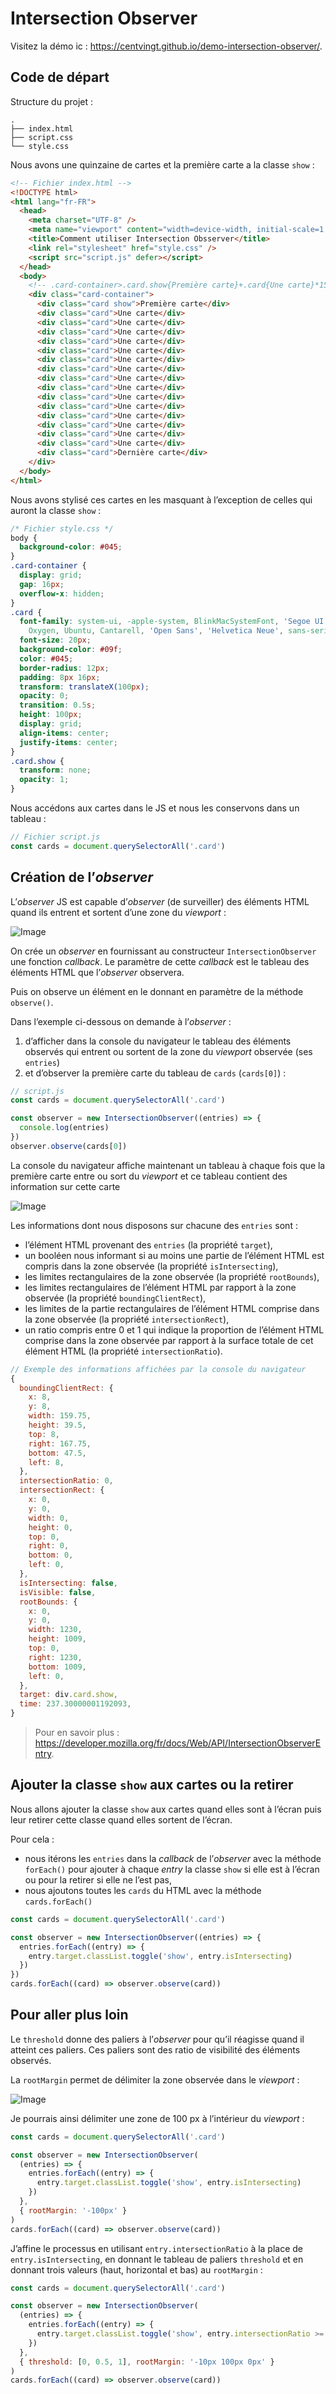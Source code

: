 # Intersection Observer

Visitez la démo ic : <https://centvingt.github.io/demo-intersection-observer/>.

## Code de départ

Structure du projet :

```
.
├── index.html
├── script.css
└── style.css
```

Nous avons une quinzaine de cartes et la première carte a la classe `show` :

```html
<!-- Fichier index.html -->
<!DOCTYPE html>
<html lang="fr-FR">
  <head>
    <meta charset="UTF-8" />
    <meta name="viewport" content="width=device-width, initial-scale=1.0" />
    <title>Comment utiliser Intersection Obsserver</title>
    <link rel="stylesheet" href="style.css" />
    <script src="script.js" defer></script>
  </head>
  <body>
    <!-- .card-container>.card.show{Première carte}+.card{Une carte}*15+.card{Dernière carte} -->
    <div class="card-container">
      <div class="card show">Première carte</div>
      <div class="card">Une carte</div>
      <div class="card">Une carte</div>
      <div class="card">Une carte</div>
      <div class="card">Une carte</div>
      <div class="card">Une carte</div>
      <div class="card">Une carte</div>
      <div class="card">Une carte</div>
      <div class="card">Une carte</div>
      <div class="card">Une carte</div>
      <div class="card">Une carte</div>
      <div class="card">Une carte</div>
      <div class="card">Une carte</div>
      <div class="card">Une carte</div>
      <div class="card">Une carte</div>
      <div class="card">Une carte</div>
      <div class="card">Dernière carte</div>
    </div>
  </body>
</html>
```

Nous avons stylisé ces cartes en les masquant à l’exception de celles qui auront la classe `show` :

```css
/* Fichier style.css */
body {
  background-color: #045;
}
.card-container {
  display: grid;
  gap: 16px;
  overflow-x: hidden;
}
.card {
  font-family: system-ui, -apple-system, BlinkMacSystemFont, 'Segoe UI', Roboto,
    Oxygen, Ubuntu, Cantarell, 'Open Sans', 'Helvetica Neue', sans-serif;
  font-size: 20px;
  background-color: #09f;
  color: #045;
  border-radius: 12px;
  padding: 8px 16px;
  transform: translateX(100px);
  opacity: 0;
  transition: 0.5s;
  height: 100px;
  display: grid;
  align-items: center;
  justify-items: center;
}
.card.show {
  transform: none;
  opacity: 1;
}
```

Nous accédons aux cartes dans le JS et nous les conservons dans un tableau :

```js
// Fichier script.js
const cards = document.querySelectorAll('.card')
```

## Création de l’_observer_

L’_observer_ JS est capable d’_observer_ (de surveiller) des éléments HTML quand ils entrent et sortent d’une zone du _viewport_ :

![Image](231119_demo-intersection-observer_001.png)

On crée un _observer_ en fournissant au constructeur `IntersectionObserver` une fonction _callback_. Le paramètre de cette _callback_ est le tableau des éléments HTML que l’_observer_ observera.

Puis on observe un élément en le donnant en paramètre de la méthode `observe()`.

Dans l’exemple ci-dessous on demande à l’_observer_ :

1. d’afficher dans la console du navigateur le tableau des éléments observés qui entrent ou sortent de la zone du _viewport_ observée (ses `entries`)
1. et d’observer la première carte du tableau de `cards` (`cards[0]`) :

```js
// script.js
const cards = document.querySelectorAll('.card')

const observer = new IntersectionObserver((entries) => {
  console.log(entries)
})
observer.observe(cards[0])
```

La console du navigateur affiche maintenant un tableau à chaque fois que la première carte entre ou sort du _viewport_ et ce tableau contient des information sur cette carte

![Image](231119_demo-intersection-observer_002.png)

Les informations dont nous disposons sur chacune des `entries` sont :

- l’élément HTML provenant des `entries` (la propriété `target`),
- un booléen nous informant si au moins une partie de l’élément HTML est compris dans la zone observée (la propriété `isIntersecting`),
- les limites rectangulaires de la zone observée (la propriété `rootBounds`),
- les limites rectangulaires de l’élément HTML par rapport à la zone observée (la propriété `boundingClientRect`),
- les limites de la partie rectangulaires de l’élément HTML comprise dans la zone observée (la propriété `intersectionRect`),
- un ratio compris entre 0 et 1 qui indique la proportion de l’élément HTML comprise dans la zone observée par rapport à la surface totale de cet élément HTML (la propriété `intersectionRatio`).

```js
// Exemple des informations affichées par la console du navigateur
{
  boundingClientRect: {
    x: 8,
    y: 8,
    width: 159.75,
    height: 39.5,
    top: 8,
    right: 167.75,
    bottom: 47.5,
    left: 8,
  },
  intersectionRatio: 0,
  intersectionRect: {
    x: 0,
    y: 0,
    width: 0,
    height: 0,
    top: 0,
    right: 0,
    bottom: 0,
    left: 0,
  },
  isIntersecting: false,
  isVisible: false,
  rootBounds: {
    x: 0,
    y: 0,
    width: 1230,
    height: 1009,
    top: 0,
    right: 1230,
    bottom: 1009,
    left: 0,
  },
  target: div.card.show,
  time: 237.30000001192093,
}
```

> Pour en savoir plus : <https://developer.mozilla.org/fr/docs/Web/API/IntersectionObserverEntry>.

## Ajouter la classe `show` aux cartes ou la retirer

Nous allons ajouter la classe `show` aux cartes quand elles sont à l’écran puis leur retirer cette classe quand elles sortent de l’écran.

Pour cela :

- nous itérons les `entries` dans la _callback_ de l’_observer_ avec la méthode `forEach()` pour ajouter à chaque _entry_ la classe `show` si elle est à l’écran ou pour la retirer si elle ne l’est pas,
- nous ajoutons toutes les `cards` du HTML avec la méthode `cards.forEach()`

```js
const cards = document.querySelectorAll('.card')

const observer = new IntersectionObserver((entries) => {
  entries.forEach((entry) => {
    entry.target.classList.toggle('show', entry.isIntersecting)
  })
})
cards.forEach((card) => observer.observe(card))
```

## Pour aller plus loin

Le `threshold` donne des paliers à l’_observer_ pour qu’il réagisse quand il atteint ces paliers. Ces paliers sont des ratio de visibilité des éléments observés.

La `rootMargin` permet de délimiter la zone observée dans le _viewport_ :

![Image](231119_demo-intersection-observer_003.png)

Je pourrais ainsi délimiter une zone de 100 px à l’intérieur du _viewport_ :

```js
const cards = document.querySelectorAll('.card')

const observer = new IntersectionObserver(
  (entries) => {
    entries.forEach((entry) => {
      entry.target.classList.toggle('show', entry.isIntersecting)
    })
  },
  { rootMargin: '-100px' }
)
cards.forEach((card) => observer.observe(card))
```

J’affine le processus en utilisant `entry.intersectionRatio` à la place de `entry.isIntersecting`, en donnant le tableau de paliers `threshold` et en donnant trois valeurs (haut, horizontal et bas) au `rootMargin` :

```js
const cards = document.querySelectorAll('.card')

const observer = new IntersectionObserver(
  (entries) => {
    entries.forEach((entry) => {
      entry.target.classList.toggle('show', entry.intersectionRatio >= 0.5)
    })
  },
  { threshold: [0, 0.5, 1], rootMargin: '-10px 100px 0px' }
)
cards.forEach((card) => observer.observe(card))
```
